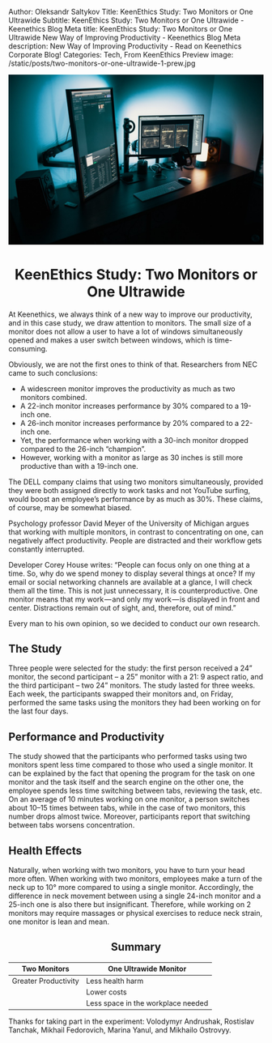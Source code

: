 Author: Oleksandr Saltykov
Title: KeenEthics Study: Two Monitors or One Ultrawide
Subtitle: KeenEthics Study: Two Monitors or One Ultrawide - Keenethics Blog
Meta title: KeenEthics Study: Two Monitors or One Ultrawide New Way of Improving Productivity - Keenethics Blog
Meta description: New Way of Improving Productivity - Read on Keenethics Corporate Blog!
Categories: Tech, From KeenEthics
Preview image: /static/posts/two-monitors-or-one-ultrawide-1-prew.jpg

![Two Monitors or One Ultrawide](/static/posts/two-monitors-or-one-ultrawide-1.jpg)

<h1 style="text-align: center">KeenEthics Study: Two Monitors or One Ultrawide</h1>

At Keenethics, we always think of a new way to improve our productivity, and in this case study, we draw attention to monitors. The small size of a monitor does not allow a user to have a lot of windows simultaneously opened and makes a user switch between windows, which is time-consuming. 

Obviously, we are not the first ones to think of that. Researchers from NEC came to such conclusions:

- A widescreen monitor improves the productivity as much as two monitors combined.
- A 22-inch monitor increases performance by 30% compared to a 19-inch one.
- A 26-inch monitor increases performance by 20% compared to a 22-inch one.
- Yet, the performance when working with a 30-inch monitor dropped compared to the 26-inch “champion”.
- However, working with a monitor as large as 30 inches is still more productive than with a 19-inch one.

The DELL company claims that using two monitors simultaneously, provided they were both assigned directly to work tasks and not YouTube surfing, would boost an employee’s performance by as much as 30%. These claims, of course, may be somewhat biased.

Psychology professor David Meyer of the University of Michigan argues that working with multiple monitors, in contrast to concentrating on one, can negatively affect productivity. People are distracted and their workflow gets constantly interrupted.

Developer Corey House writes: “People can focus only on one thing at a time. So, why do we spend money to display several things at once? If my email or social networking channels are available at a glance, I will check them all the time. This is not just unnecessary, it is counterproductive. One monitor means that my work — and only my work — is displayed in front and center. Distractions remain out of sight, and, therefore, out of mind.”

Every man to his own opinion, so we decided to conduct our own research.

## The Study

Three people were selected for the study: the first person received a 24” monitor, the second participant – a 25” monitor with a 21: 9 aspect ratio, and the third participant – two 24” monitors. The study lasted for three weeks. Each week, the participants swapped their monitors and, on Friday, performed the same tasks using the monitors they had been working on for the last four days.

## Performance and Productivity

The study showed that the participants who performed tasks using two monitors spent less time compared to those who used a single monitor. It can be explained by the fact that opening the program for the task on one monitor and the task itself and the search engine on the other one, the employee spends less time switching between tabs, reviewing the task, etc. On an average of 10 minutes working on one monitor, a person switches about 10–15 times between tabs, while in the case of two monitors, this number drops almost twice. Moreover, participants report that switching between tabs worsens concentration.

## Health Effects

Naturally, when working with two monitors, you have to turn your head more often. When working with two monitors, employees make a turn of the neck up to 10° more compared to using a single monitor. Accordingly, the difference in neck movement between using a single 24-inch monitor and a 25-inch one is also there but insignificant. Therefore, while working on 2 monitors may require massages or physical exercises to reduce neck strain, one monitor is lean and mean.

<h2 style="text-align: center">Summary</h2>


| Two Monitors | One Ultrawide Monitor |
| ------ | ----------- |
| Greater Productivity | Less health harm |
|  | Lower costs |
|  | Less space in the workplace needed |


Thanks for taking part in the experiment: Volodymyr Andrushak, Rostislav Tanchak, Mikhail Fedorovich, Marina Yanul, and Mikhailo Ostrovyy.